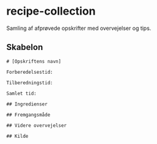 # recipe-collection
Samling af afprøvede opskrifter med overvejelser og tips.

## Skabelon
```
# [Opskriftens navn]

Forberedelsestid:

Tilberedningstid:

Samlet tid: 

## Ingredienser

## Fremgangsmåde

## Videre overvejelser

## Kilde
```
